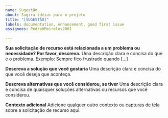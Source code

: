```yaml
---
name: Sugestão
about: Sugira idéias para o projeto
title: "[SUGESTÃO]"
labels: documentation, enhancement, good first issue
assignees: PedroHMeireles2001

---
```


**Sua solicitação de recurso está relacionada a um problema ou necessidade? Por favor, descreva.**
Uma descrição clara e concisa do que é o problema. Exemplo: Sempre fico frustrado quando [...]

**Descreva a solução que você gostaria**
Uma descrição clara e concisa do que você deseja que aconteça.

**Descreva alternativas que você considerou, se tiver**
Uma descrição clara e concisa de quaisquer soluções alternativas ou recursos que você considerou.

**Contexto adicional**
Adicione qualquer outro contexto ou capturas de tela sobre a solicitação de recurso aqui.
